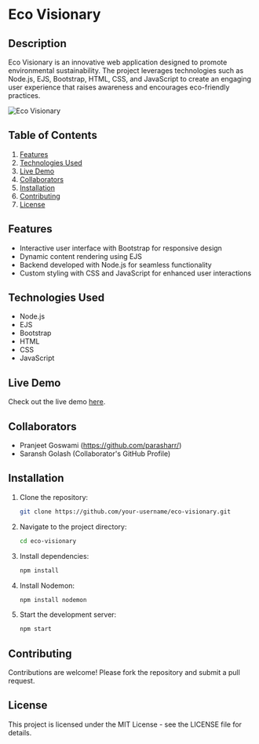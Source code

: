 # Eco Visionary

## Description
Eco Visionary is an innovative web application designed to promote environmental sustainability. The project leverages technologies such as Node.js, EJS, Bootstrap, HTML, CSS, and JavaScript to create an engaging user experience that raises awareness and encourages eco-friendly practices.

<img src="https://i.ibb.co/gMgKg84s/Screenshot-2025-02-01-185619.png" alt="Eco Visionary">

## Table of Contents
1. [Features](#features)
2. [Technologies Used](#technologies-used)
3. [Live Demo](#live-demo)
4. [Collaborators](#collaborators)
5. [Installation](#installation)
6. [Contributing](#contributing)
7. [License](#license)

## Features
- Interactive user interface with Bootstrap for responsive design
- Dynamic content rendering using EJS
- Backend developed with Node.js for seamless functionality
- Custom styling with CSS and JavaScript for enhanced user interactions

## Technologies Used
- Node.js
- EJS
- Bootstrap
- HTML
- CSS
- JavaScript

## Live Demo
Check out the live demo [here](https://ecovisionary.onrender.com).

## Collaborators
- Pranjeet Goswami (https://github.com/parasharr/)
- Saransh Golash (Collaborator's GitHub Profile)

## Installation
1. Clone the repository:
   ```bash
   git clone https://github.com/your-username/eco-visionary.git
2. Navigate to the project directory:
   ```bash
   cd eco-visionary
3. Install dependencies:
   ```bash
   npm install
4. Install Nodemon:
   ```bash
   npm install nodemon
5. Start the development server:
   ```bash
   npm start
   
## Contributing
Contributions are welcome! Please fork the repository and submit a pull request.

## License
This project is licensed under the MIT License - see the LICENSE file for details.
